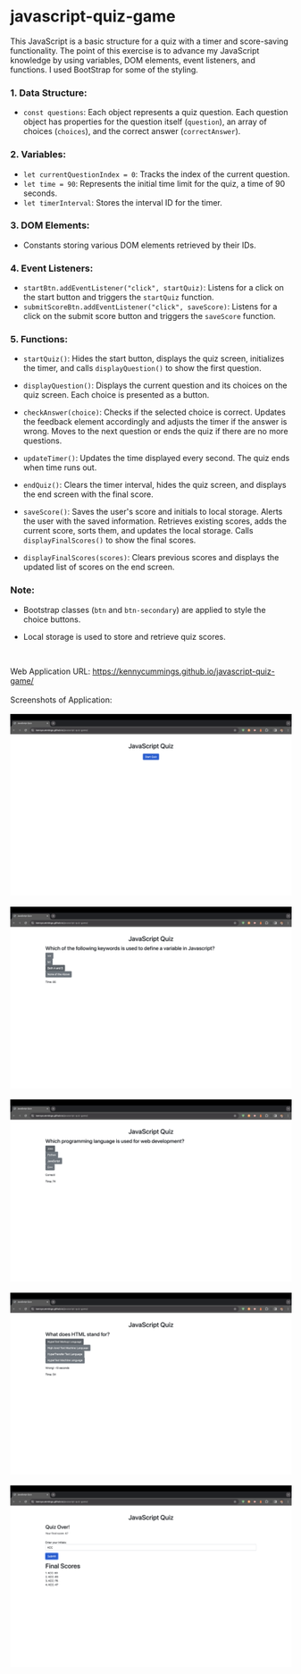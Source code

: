 # javascript-quiz-game

This JavaScript is a basic structure for a quiz with a timer and score-saving functionality. The point of this exercise is to advance my JavaScript knowledge by using variables, DOM elements, event listeners, and functions. I used BootStrap for some of the styling.

### 1. Data Structure:
   - `const questions`: Each object represents a quiz question. Each question object has properties for the question itself (`question`), an array of choices (`choices`), and the correct answer (`correctAnswer`).

### 2. Variables:
   - `let currentQuestionIndex = 0`: Tracks the index of the current question.
   - `let time = 90`: Represents the initial time limit for the quiz, a time of 90 seconds.
   - `let timerInterval`: Stores the interval ID for the timer.

### 3. DOM Elements:
   - Constants storing various DOM elements retrieved by their IDs.

### 4. Event Listeners:
   - `startBtn.addEventListener("click", startQuiz)`: Listens for a click on the start button and triggers the `startQuiz` function.
   - `submitScoreBtn.addEventListener("click", saveScore)`: Listens for a click on the submit score button and triggers the `saveScore` function.

### 5. Functions:

   - `startQuiz()`: Hides the start button, displays the quiz screen, initializes the timer, and calls `displayQuestion()` to show the first question.

   - `displayQuestion()`: Displays the current question and its choices on the quiz screen. Each choice is presented as a button.

   - `checkAnswer(choice)`: Checks if the selected choice is correct. Updates the feedback element accordingly and adjusts the timer if the answer is wrong. Moves to the next question or ends the quiz if there are no more questions.

   - `updateTimer()`: Updates the time displayed every second. The quiz ends when time runs out.

   - `endQuiz()`: Clears the timer interval, hides the quiz screen, and displays the end screen with the final score.

   - `saveScore()`: Saves the user's score and initials to local storage. Alerts the user with the saved information. Retrieves existing scores, adds the current score, sorts them, and updates the local storage. Calls `displayFinalScores()` to show the final scores.

   - `displayFinalScores(scores)`: Clears previous scores and displays the updated list of scores on the end screen.

### Note:
- Bootstrap classes (`btn` and `btn-secondary`) are applied to style the choice buttons.

- Local storage is used to store and retrieve quiz scores.

<br>

Web Application URL: https://kennycummings.github.io/javascript-quiz-game/
<br>
<br>
Screenshots of Application:
<br>
<br>
![Homepage](./Images/screenshot-1.png)
<br>
<br>
![Multiple Choice Bubbles](./Images/screenshot-2.png)
<br>
<br>
![Correct Answer](./Images/screenshot-3.png)
<br>
<br>
![Wrong Answer](./Images/screenshot-4.png)
<br>
<br>
![High Score Display](./Images/screenshot-5.png)

